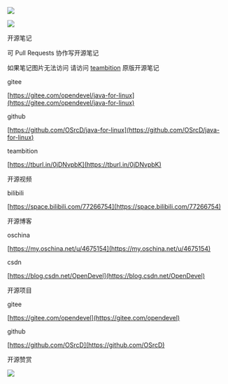 ![](https://tcs.teambition.net/storage/31224818b3588b4b566551640c5f7d28c1e8?Signature=eyJhbGciOiJIUzI1NiIsInR5cCI6IkpXVCJ9.eyJBcHBJRCI6IjU5Mzc3MGZmODM5NjMyMDAyZTAzNThmMSIsIl9hcHBJZCI6IjU5Mzc3MGZmODM5NjMyMDAyZTAzNThmMSIsIl9vcmdhbml6YXRpb25JZCI6IjVmNTQ2ZDkyODI1NWU3ZjU1MzkxZmUwOSIsImV4cCI6MTYxMjg3MTIyNywiaWF0IjoxNjEyMjY2NDI3LCJyZXNvdXJjZSI6Ii9zdG9yYWdlLzMxMjI0ODE4YjM1ODhiNGI1NjY1NTE2NDBjNWY3ZDI4YzFlOCJ9.OaGlNbDgo_N8AZOBdwX5RC8E8KXcnj2XPLVbNfp6JQY&download=%E6%9C%AA%E6%A0%87%E9%A2%98-1.png "")

![](https://tcs.teambition.net/storage/31221e5972f4436aeca6035ce43dbf50080f?Signature=eyJhbGciOiJIUzI1NiIsInR5cCI6IkpXVCJ9.eyJBcHBJRCI6IjU5Mzc3MGZmODM5NjMyMDAyZTAzNThmMSIsIl9hcHBJZCI6IjU5Mzc3MGZmODM5NjMyMDAyZTAzNThmMSIsIl9vcmdhbml6YXRpb25JZCI6IjVmNTQ2ZDkyODI1NWU3ZjU1MzkxZmUwOSIsImV4cCI6MTYxMjg3MTIzMywiaWF0IjoxNjEyMjY2NDMzLCJyZXNvdXJjZSI6Ii9zdG9yYWdlLzMxMjIxZTU5NzJmNDQzNmFlY2E2MDM1Y2U0M2RiZjUwMDgwZiJ9.AV-5c0q-AKrydhFe2wyCu1PdvJGGgGrT_U-6U14uiZg&download=%E6%9C%AA%E6%A0%87%E9%A2%98-2.png "")





开源笔记

可 Pull Requests 协作写开源笔记

如果笔记图片无法访问 请访问 [teambition](https://tburl.in/0jDNvpbK) 原版开源笔记

gitee

[https://gitee.com/opendevel/java-for-linux](https://gitee.com/opendevel/java-for-linux)

github

[https://github.com/OSrcD/java-for-linux](https://github.com/OSrcD/java-for-linux)

teambition

[https://tburl.in/0jDNvpbK](https://tburl.in/0jDNvpbK)

开源视频

bilibili

[https://space.bilibili.com/77266754](https://space.bilibili.com/77266754)

开源博客

oschina

[https://my.oschina.net/u/4675154](https://my.oschina.net/u/4675154)

csdn

[https://blog.csdn.net/OpenDevel](https://blog.csdn.net/OpenDevel)

开源项目

gitee

[https://gitee.com/opendevel](https://gitee.com/opendevel)

github

[https://github.com/OSrcD](https://github.com/OSrcD)

开源赞赏

![](https://tcs.teambition.net/storage/3121aed56e96d914e1046f3b498b493ce232?Signature=eyJhbGciOiJIUzI1NiIsInR5cCI6IkpXVCJ9.eyJBcHBJRCI6IjU5Mzc3MGZmODM5NjMyMDAyZTAzNThmMSIsIl9hcHBJZCI6IjU5Mzc3MGZmODM5NjMyMDAyZTAzNThmMSIsIl9vcmdhbml6YXRpb25JZCI6IiIsImV4cCI6MTYxMjg3MjAxMiwiaWF0IjoxNjEyMjY3MjEyLCJyZXNvdXJjZSI6Ii9zdG9yYWdlLzMxMjFhZWQ1NmU5NmQ5MTRlMTA0NmYzYjQ5OGI0OTNjZTIzMiJ9.RxiAdSEXR2JT7zw2fzLzc5CgWQMV8gcXXN-o9xi-rNE&download=image.png "")

